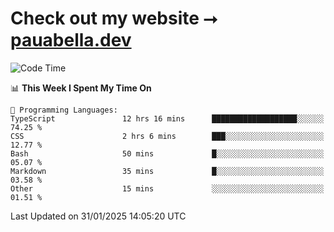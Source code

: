 # Check out my website ⭢ [pauabella.dev](https://pauabella.dev)

<!--START_SECTION:waka-->
![Code Time](http://img.shields.io/badge/Code%20Time-4%2C026%20hrs%2032%20mins-blue)

📊 **This Week I Spent My Time On** 

```text
💬 Programming Languages: 
TypeScript               12 hrs 16 mins      ███████████████████░░░░░░   74.25 % 
CSS                      2 hrs 6 mins        ███░░░░░░░░░░░░░░░░░░░░░░   12.77 % 
Bash                     50 mins             █░░░░░░░░░░░░░░░░░░░░░░░░   05.07 % 
Markdown                 35 mins             █░░░░░░░░░░░░░░░░░░░░░░░░   03.58 % 
Other                    15 mins             ░░░░░░░░░░░░░░░░░░░░░░░░░   01.51 % 
```


 Last Updated on 31/01/2025 14:05:20 UTC
<!--END_SECTION:waka-->
